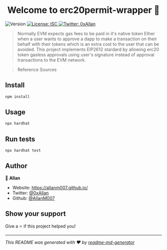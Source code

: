 <h1 align="center">Welcome to erc20permit-wrapper 👋</h1>
<p>
  <img alt="Version" src="https://img.shields.io/badge/version-1.0.0-blue.svg?cacheSeconds=2592000" />
  <a href="#" target="_blank">
    <img alt="License: ISC" src="https://img.shields.io/badge/License-ISC-yellow.svg" />
  </a>
  <a href="https://twitter.com/0xAllan" target="_blank">
    <img alt="Twitter: 0xAllan" src="https://img.shields.io/twitter/follow/0xAllan.svg?style=social" />
  </a>
</p>

> Normally EVM expects gas fees to be paid in it's native token Ether when a user wants to approve a dapp to make a transaction on their behalf with their tokens which is an extra cost to the user that can be avoided. This project implements EIP2612 stardard by allowing erc20 token gasless approvals using user's signature instead of approval transactions to the EVM network.

> Reference Sources

## Install

```sh
npm install
```

## Usage

```sh
npx hardhat
```

## Run tests

```sh
npx hardhat test
```

## Author

👤 **Allan**

* Website: https://allanm007.github.io/
* Twitter: [@0xAllan](https://twitter.com/0xAllan)
* Github: [@AllanM007](https://github.com/AllanM007)

## Show your support

Give a ⭐️ if this project helped you!

***
_This README was generated with ❤️ by [readme-md-generator](https://github.com/kefranabg/readme-md-generator)_